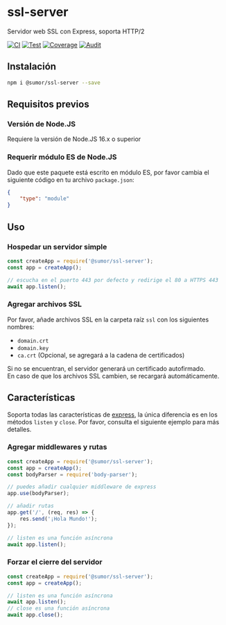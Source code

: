 # ssl-server
Servidor web SSL con Express, soporta HTTP/2

[![CI](https://github.com/sumor-cloud/ssl-server/actions/workflows/ci.yml/badge.svg)](https://github.com/sumor-cloud/ssl-server/actions/workflows/ci.yml)
[![Test](https://github.com/sumor-cloud/ssl-server/actions/workflows/ut.yml/badge.svg)](https://github.com/sumor-cloud/ssl-server/actions/workflows/ut.yml)
[![Coverage](https://github.com/sumor-cloud/ssl-server/actions/workflows/coverage.yml/badge.svg)](https://github.com/sumor-cloud/ssl-server/actions/workflows/coverage.yml)
[![Audit](https://github.com/sumor-cloud/ssl-server/actions/workflows/audit.yml/badge.svg)](https://github.com/sumor-cloud/ssl-server/actions/workflows/audit.yml)

## Instalación
```bash
npm i @sumor/ssl-server --save
```

## Requisitos previos

### Versión de Node.JS
Requiere la versión de Node.JS 16.x o superior

### Requerir módulo ES de Node.JS
Dado que este paquete está escrito en módulo ES, por favor cambia el siguiente código en tu archivo `package.json`:
```json
{
    "type": "module"
}
```

## Uso

### Hospedar un servidor simple

```javascript
const createApp = require('@sumor/ssl-server');
const app = createApp();

// escucha en el puerto 443 por defecto y redirige el 80 a HTTPS 443
await app.listen();
```


### Agregar archivos SSL
Por favor, añade archivos SSL en la carpeta raíz ```ssl``` con los siguientes nombres:
- ```domain.crt```
- ```domain.key```
- ```ca.crt``` (Opcional, se agregará a la cadena de certificados)

Si no se encuentran, el servidor generará un certificado autofirmado.  
En caso de que los archivos SSL cambien, se recargará automáticamente.

## Características

Soporta todas las características de [express](https://www.npmjs.com/package/express), la única diferencia es en los métodos ```listen``` y ```close```. Por favor, consulta el siguiente ejemplo para más detalles.

### Agregar middlewares y rutas

```javascript
const createApp = require('@sumor/ssl-server');
const app = createApp();
const bodyParser = require('body-parser');

// puedes añadir cualquier middleware de express
app.use(bodyParser);

// añadir rutas
app.get('/', (req, res) => {
    res.send('¡Hola Mundo!');
});

// listen es una función asíncrona
await app.listen();
```

### Forzar el cierre del servidor

```javascript
const createApp = require('@sumor/ssl-server');
const app = createApp();

// listen es una función asíncrona
await app.listen();
// close es una función asíncrona
await app.close();
```